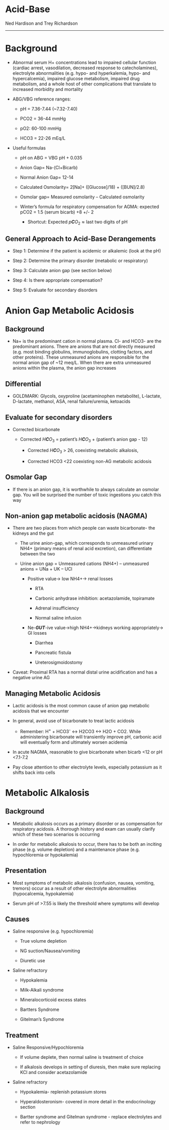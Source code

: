 # Acid-Base 

Ned Hardison and Trey Richardson

---

# Background

- Abnormal serum H+ concentrations lead to impaired cellular function
    (cardiac arrest, vasodilation, decreased response to
    catecholamines), electrolyte abnormalities (e.g. hypo- and
    hyperkalemia, hypo- and hypercalcemia), impaired glucose metabolism,
    impaired drug metabolism, and a whole host of other complications
    that translate to increased morbidity and mortality

- ABG/VBG reference ranges:
    - pH = 7.36-7.44 (\~7.32-7.40)

    - PCO2 = 36-44 mmHg

    - pO2: 60-100 mmHg

    - HCO3 = 22-26 mEq/L

- Useful formulas

    - pH on ABG = VBG pH + 0.035

    - Anion Gap= Na-(Cl+Bicarb)

    - Normal Anion Gap= 12-14

    - Calculated Osmolarity= 2\[Na\]+ (\[Glucose\]/18) + (\[BUN\]/2.8)

    - Osmolar gap= Measured osmolarity – Calculated osmolarity

    - Winter’s formula for respiratory compensation for AGMA: expected
      pCO2 = 1.5 (serum bicarb) +8 +/- 2

      - Shortcut: Expected
          *p**C**O*<sub>2</sub> ≈ last two digits of pH

## General Approach to Acid-Base Derangements

- Step 1: Determine if the patient is acidemic or alkalemic (look at
    the pH)

- Step 2: Determine the primary disorder (metabolic or respiratory)

- Step 3: Calculate anion gap (see section below)

- Step 4: Is there appropriate compensation?

- Step 5: Evaluate for secondary disorders

# Anion Gap Metabolic Acidosis

## Background

- Na+ is the predominant cation in normal plasma. Cl- and HCO3- are
    the predominant anions. There are anions that are not directly
    measured (e.g. most binding globulins, immunoglobulins, clotting
    factors, and other proteins). These unmeasured anions are
    responsible for the normal anion gap of \~12 meq/L. When there are
    extra unmeasured anions within the plasma, the anion gap increases

## Differential

- GOLDMARK: Glycols, oxyproline (acetaminophen metabolite), L-lactate,
    D-lactate, methanol, ASA, renal failure/uremia, ketoacids

## Evaluate for secondary disorders

- Corrected bicarbonate
    - Corrected *H**C**O*<sub>3</sub> = patient’s *H**C**O*<sub>3</sub> +
    (patient’s anion gap - 12)

        - Corrected *H**C**O*<sub>3</sub> \> 26, coexisting metabolic
            alkalosis,

        - Corrected HCO3 \<22 coexisting non-AG metabolic acidosis

## Osmolar Gap

- If there is an anion gap, it is worthwhile to always calculate an
    osmolar gap. You will be surprised the number of toxic ingestions
    you catch this way

## Non-anion gap metabolic acidosis (NAGMA)

- There are two places from which people can waste bicarbonate- the
    kidneys and the gut

    - The urine anion-gap, which corresponds to unmeasured urinary NH4+
        (primary means of renal acid excretion), can differentiate between
        the two

    - Urine anion gap = Unmeasured cations (NH4+) – unmeasured anions =
        U­Na + UK – UCl

      - Positive value-\> low NH4+-\> renal losses

          - RTA

          - Carbonic anhydrase inhibition: acetazolamide, topiramate

          - Adrenal insufficiency

          - Normal saline infusion

      - Ne-***GUT***-ive value-\>high NH4+-\>kidneys working
        appropriately-\> GI losses

          - Diarrhea

          - Pancreatic fistula

          - Ureterosigmoidostomy

- Caveat: Proximal RTA has a normal distal urine acidification and has
    a negative urine AG

## Managing Metabolic Acidosis

- Lactic acidosis is the most common cause of anion gap metabolic
    acidosis that we encounter

- In general, avoid use of bicarbonate to treat lactic acidosis

  - Remember: H<sup>+</sup> + HCO3<sup>-</sup> \<-\> H2CO3 \<-\> H2O +
      CO2. While administering bicarbonate will transiently improve pH,
      carbonic acid will eventually form and ultimately worsen acidemia


- In acute NAGMA, reasonable to give bicarbonate when bicarb \<12 or
    pH \<7.1-7.2

- Pay close attention to other electrolyte levels, especially
    potassium as it shifts back into cells

# Metabolic Alkalosis

## Background

- Metabolic alkalosis occurs as a primary disorder or as compensation
    for respiratory acidosis. A thorough history and exam can usually
    clarify which of these two scenarios is occurring

- In order for metabolic alkalosis to occur, there has to be both an
    inciting phase (e.g. volume depletion) and a maintenance phase (e.g.
    hypochloremia or hypokalemia)

## Presentation

- Most symptoms of metabolic alkalosis (confusion, nausea, vomiting,
    tremors) occur as a result of other electrolyte abnormalities
    (hypocalcemia, hypokalemia)

- Serum pH of \>7.55 is likely the threshold where symptoms will
    develop

## Causes

- Saline responsive (e.g. hypochloremia)

    - True volume depletion

    - NG suction/Nausea/vomiting

    - Diuretic use

- Saline refractory

    - Hypokalemia

    - Milk-Alkali syndrome

    - Mineralocorticoid excess states

    - Bartters Syndrome

    - Gitelman’s Syndrome

## Treatment

- Saline Responsive/Hypochloremia

    - If volume deplete, then normal saline is treatment of choice

    - If alkalosis develops in setting of diuresis, then make sure replacing KCl and consider acetazolamide


- Saline refractory

    - Hypokalemia- replenish potassium stores

    - Hyperaldosteronism- covered in more detail in the endocrinology
      section

    - Bartter syndrome and Gitelman syndrome - replace electrolytes and
      refer to nephrology
